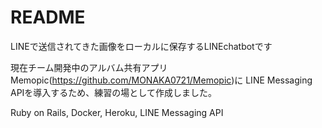 # README
LINEで送信されてきた画像をローカルに保存するLINEchatbotです

現在チーム開発中のアルバム共有アプリMemopic(https://github.com/MONAKA0721/Memopic)に
LINE Messaging APIを導入するため、練習の場として作成しました。

Ruby on Rails, Docker, Heroku, LINE Messaging API
